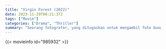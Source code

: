 ```yaml
---
title: "Virgin Forest (2022)"
date: 2023-11-29T08:21:37Z
tags: ["Movie"]
categories: ["Drama", "Thriller"]
summary: "Seorang fotografer, yang ditugaskan untuk mengambil foto bunga langka di gunung, menemukan wanita yang terjebak di rumah bordil tersembunyi bagi para penebang liar. Kini, dia harus melakukan segalanya untuk menyelamatkan mereka."
---
```


<mux-player stream-type="on-demand"
src="https://kp3d-my.sharepoint.com/personal/ryoo_kp3d_onmicrosoft_com/_layouts/15/download.aspx?share=EfqSvgbXu7lJnGUM4lL398YByI2X2S5QL4QPPmb7Q-otpg" prefer-playback="mse" controls>

</mux-player>


{{< movieinfo id="985932" >}}

<script src="https://cdn.jsdelivr.net/npm/@mux/mux-player"></script>

 <script type="application/ld+json ">
{
"@context": "https://schema.org/",
"@type": "VideoObject",
"name": "Virgin Forest (2022)",
"contentUrl": "https://stream.mux.com/OT02ATMghMapYcrGMDh02HjS6eIe0101B1TN3uhZI02XhK94.m3u8",
"thumbnailUrl": "https://graph.org/file/aa336e456e37dc9590322.jpg?width=314&fit_mode=preserve&time=25",
"uploadDate": "2023-11-29T08:21:37Z",
}

</script>